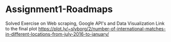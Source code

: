 # Assignment1-Roadmaps
Solved Exercise on Web scraping, Google API's and Data Visualization
Link to the final plot
https://plot.ly/~slyborg/2/number-of-international-matches-in-different-locations-from-july-2016-to-january/

